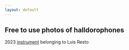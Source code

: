 ```yaml
---
layout: default
---
```


## Free to use photos of halldorophones

2023 [instrument](https://photos.app.goo.gl/5RiS7RPaYaTdKbcXA) belonging to Luis Resto 
